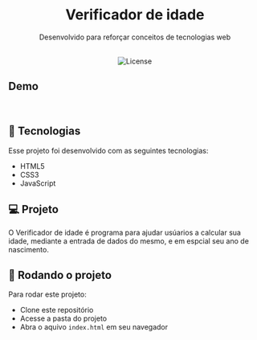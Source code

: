 <h1 align="center">Verificador de idade</h1>

<p align="center">
Desenvolvido para reforçar conceitos de tecnologias web<br/>

<br>

<p align="center">
 <img alt="License" src="./.github/priview.png">
</p>

## Demo

<br>

## 🚀 Tecnologias

Esse projeto foi desenvolvido com as seguintes tecnologias:

- HTML5
- CSS3
- JavaScript

## 💻 Projeto

O Verificador de idade é programa para ajudar usúarios a calcular sua idade, mediante a entrada de dados do mesmo, e em espcial seu ano de nascimento.
<br>

## 📳 Rodando o projeto
Para rodar este projeto: 
- Clone este repositório
- Acesse a pasta do projeto
- Abra o aquivo `index.html` em seu navegador



